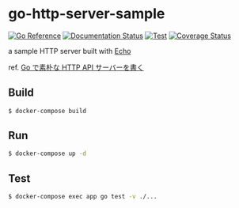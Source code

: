# go-http-server-sample

[![Go Reference](https://pkg.go.dev/badge/github.com/m0t0k1ch1/go-http-server-sample.svg)](https://pkg.go.dev/github.com/m0t0k1ch1/go-http-server-sample)
[![Documentation Status](https://readthedocs.org/projects/go-http-server-sample/badge/?version=latest)](https://go-http-server-sample.readthedocs.io/en/latest/?badge=latest)
[![Test](https://github.com/m0t0k1ch1/go-http-server-sample/actions/workflows/test.yml/badge.svg)](https://github.com/m0t0k1ch1/go-http-server-sample/actions/workflows/test.yml)
[![Coverage Status](https://coveralls.io/repos/github/m0t0k1ch1/go-http-server-sample/badge.svg?branch=main)](https://coveralls.io/github/m0t0k1ch1/go-http-server-sample?branch=main)

a sample HTTP server built with [Echo](https://github.com/labstack/echo)

ref. [Go で素朴な HTTP API サーバーを書く](https://m0t0k1ch1st0ry.com/blog/2021/01/20/go-http-server-sample)

## Build

```sh
$ docker-compose build
```

## Run

```sh
$ docker-compose up -d
```

## Test

```sh
$ docker-compose exec app go test -v ./...
```
